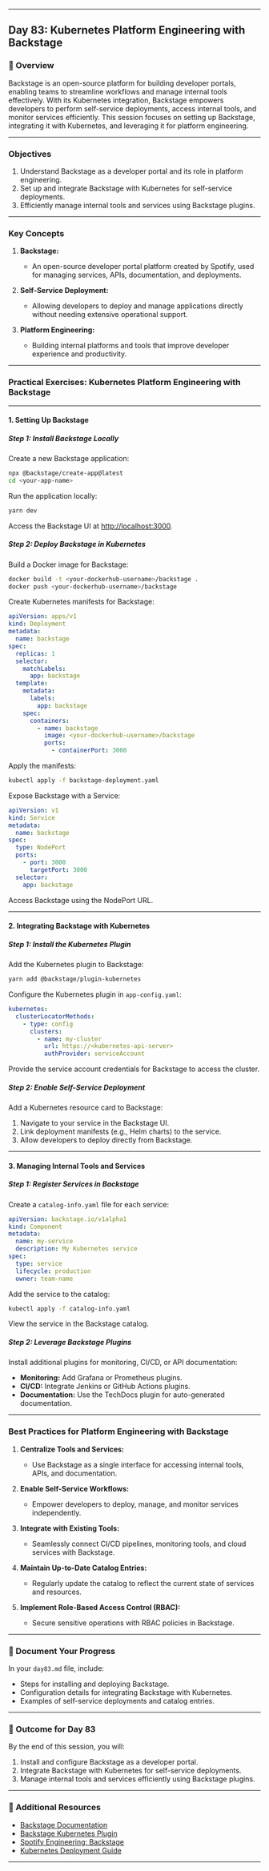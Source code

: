 ﻿---

## Day 83: Kubernetes Platform Engineering with Backstage

### 📘 Overview

Backstage is an open-source platform for building developer portals, enabling teams to streamline workflows and manage internal tools effectively. With its Kubernetes integration, Backstage empowers developers to perform self-service deployments, access internal tools, and monitor services efficiently. This session focuses on setting up Backstage, integrating it with Kubernetes, and leveraging it for platform engineering.

---


### Objectives

1. Understand Backstage as a developer portal and its role in platform engineering.  
2. Set up and integrate Backstage with Kubernetes for self-service deployments.  
3. Efficiently manage internal tools and services using Backstage plugins.  

---

### Key Concepts

1. **Backstage:**  
   - An open-source developer portal platform created by Spotify, used for managing services, APIs, documentation, and deployments.  

2. **Self-Service Deployment:**  
   - Allowing developers to deploy and manage applications directly without needing extensive operational support.  

3. **Platform Engineering:**  
   - Building internal platforms and tools that improve developer experience and productivity.  

---


### Practical Exercises: Kubernetes Platform Engineering with Backstage

---

#### 1. Setting Up Backstage

##### Step 1: Install Backstage Locally
Create a new Backstage application:
```bash
npx @backstage/create-app@latest
cd <your-app-name>
```

Run the application locally:
```bash
yarn dev
```

Access the Backstage UI at [http://localhost:3000](http://localhost:3000).

##### Step 2: Deploy Backstage in Kubernetes
Build a Docker image for Backstage:
```bash
docker build -t <your-dockerhub-username>/backstage .
docker push <your-dockerhub-username>/backstage
```

Create Kubernetes manifests for Backstage:
```yaml
apiVersion: apps/v1
kind: Deployment
metadata:
  name: backstage
spec:
  replicas: 1
  selector:
    matchLabels:
      app: backstage
  template:
    metadata:
      labels:
        app: backstage
    spec:
      containers:
        - name: backstage
          image: <your-dockerhub-username>/backstage
          ports:
            - containerPort: 3000
```

Apply the manifests:
```bash
kubectl apply -f backstage-deployment.yaml
```

Expose Backstage with a Service:
```yaml
apiVersion: v1
kind: Service
metadata:
  name: backstage
spec:
  type: NodePort
  ports:
    - port: 3000
      targetPort: 3000
  selector:
    app: backstage
```

Access Backstage using the NodePort URL.

---

#### 2. Integrating Backstage with Kubernetes

##### Step 1: Install the Kubernetes Plugin
Add the Kubernetes plugin to Backstage:
```bash
yarn add @backstage/plugin-kubernetes
```

Configure the Kubernetes plugin in `app-config.yaml`:
```yaml
kubernetes:
  clusterLocatorMethods:
    - type: config
      clusters:
        - name: my-cluster
          url: https://<kubernetes-api-server>
          authProvider: serviceAccount
```

Provide the service account credentials for Backstage to access the cluster.

##### Step 2: Enable Self-Service Deployment
Add a Kubernetes resource card to Backstage:
1. Navigate to your service in the Backstage UI.  
2. Link deployment manifests (e.g., Helm charts) to the service.  
3. Allow developers to deploy directly from Backstage.

---

#### 3. Managing Internal Tools and Services

##### Step 1: Register Services in Backstage
Create a `catalog-info.yaml` file for each service:
```yaml
apiVersion: backstage.io/v1alpha1
kind: Component
metadata:
  name: my-service
  description: My Kubernetes service
spec:
  type: service
  lifecycle: production
  owner: team-name
```

Add the service to the catalog:
```bash
kubectl apply -f catalog-info.yaml
```

View the service in the Backstage catalog.

##### Step 2: Leverage Backstage Plugins
Install additional plugins for monitoring, CI/CD, or API documentation:
- **Monitoring:** Add Grafana or Prometheus plugins.  
- **CI/CD:** Integrate Jenkins or GitHub Actions plugins.  
- **Documentation:** Use the TechDocs plugin for auto-generated documentation.  

---


### Best Practices for Platform Engineering with Backstage

1. **Centralize Tools and Services:**  
   - Use Backstage as a single interface for accessing internal tools, APIs, and documentation.  

2. **Enable Self-Service Workflows:**  
   - Empower developers to deploy, manage, and monitor services independently.  

3. **Integrate with Existing Tools:**  
   - Seamlessly connect CI/CD pipelines, monitoring tools, and cloud services with Backstage.  

4. **Maintain Up-to-Date Catalog Entries:**  
   - Regularly update the catalog to reflect the current state of services and resources.  

5. **Implement Role-Based Access Control (RBAC):**  
   - Secure sensitive operations with RBAC policies in Backstage.

---


### 📝 Document Your Progress

In your `day83.md` file, include:  
- Steps for installing and deploying Backstage.  
- Configuration details for integrating Backstage with Kubernetes.  
- Examples of self-service deployments and catalog entries.  

---

### 🎯 Outcome for Day 83

By the end of this session, you will:  
1. Install and configure Backstage as a developer portal.  
2. Integrate Backstage with Kubernetes for self-service deployments.  
3. Manage internal tools and services efficiently using Backstage plugins.  

---

### 🔗 Additional Resources

- [Backstage Documentation](https://backstage.io/docs/)  
- [Backstage Kubernetes Plugin](https://backstage.io/docs/features/kubernetes/)  
- [Spotify Engineering: Backstage](https://backstage.spotify.com/)  
- [Kubernetes Deployment Guide](https://kubernetes.io/docs/concepts/workloads/controllers/deployment/)  

---
